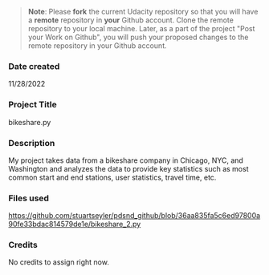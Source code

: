 >**Note**: Please **fork** the current Udacity repository so that you will have a **remote** repository in **your** Github account. Clone the remote repository to your local machine. Later, as a part of the project "Post your Work on Github", you will push your proposed changes to the remote repository in your Github account.

### Date created
11/28/2022

### Project Title
bikeshare.py

### Description
My project takes data from a bikeshare company in Chicago, NYC, and Washington and analyzes the data to provide key statistics such as most common start and end stations, user statistics, travel time, etc.

### Files used
https://github.com/stuartseyler/pdsnd_github/blob/36aa835fa5c6ed97800a90fe33bdac814579de1e/bikeshare_2.py

### Credits
No credits to assign right now.